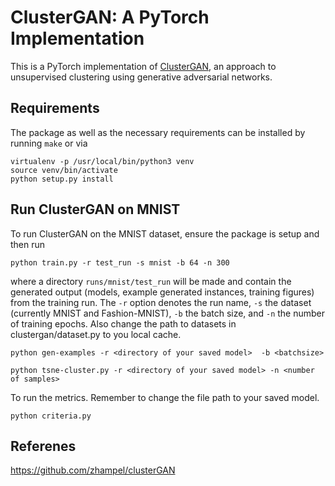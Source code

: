 # ClusterGAN: A PyTorch Implementation

This is a PyTorch implementation of [ClusterGAN](https://arxiv.org/abs/1809.03627),
an approach to unsupervised clustering using generative adversarial networks.


## Requirements

The package as well as the necessary requirements can be installed by running `make` or via
```
virtualenv -p /usr/local/bin/python3 venv
source venv/bin/activate
python setup.py install
```

## Run ClusterGAN on MNIST

To run ClusterGAN on the MNIST dataset, ensure the package is setup and then run
```
python train.py -r test_run -s mnist -b 64 -n 300
```
where a directory `runs/mnist/test_run` will be made and contain the generated output
(models, example generated instances, training figures) from the training run.
The `-r` option denotes the run name, `-s` the dataset (currently MNIST and Fashion-MNIST),
`-b` the batch size, and `-n` the number of training epochs. Also change the path to datasets 
in clustergan/dataset.py to you local cache.

```
python gen-examples -r <directory of your saved model>  -b <batchsize>
```

```
python tsne-cluster.py -r <directory of your saved model> -n <number of samples>
```
To run the metrics. Remember to change the file path to your saved model.
```
python criteria.py
```

## Referenes

https://github.com/zhampel/clusterGAN
